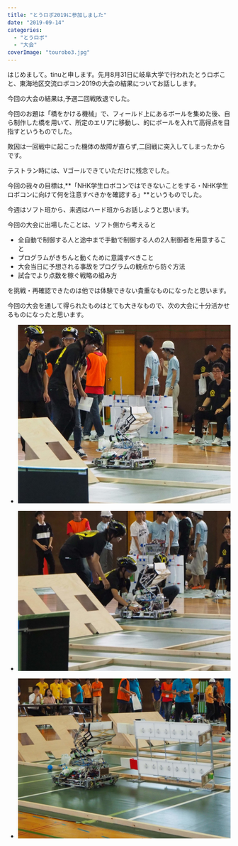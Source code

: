 ```yaml
---
title: "とうロボ2019に参加しました"
date: "2019-09-14"
categories: 
  - "とうロボ"
  - "大会"
coverImage: "tourobo3.jpg"
---
```


はじめまして。tinuと申します。先月8月31日に岐阜大学で行われたとうロボこと、東海地区交流ロボコン2019の大会の結果についてお話しします。

今回の大会の結果は,予選二回戦敗退でした。

今回のお題は「橋をかける機械」で、フィールド上にあるボールを集めた後、自ら制作した橋を用いて、所定のエリアに移動し、的にボールを入れて高得点を目指すというものでした。

敗因は一回戦中に起こった機体の故障が直らず,二回戦に突入してしまったからです。

テストラン時には、Vゴールできていただけに残念でした。

今回の我々の目標は,**「NHK学生ロボコンではできないことをする・NHK学生ロボコンに向けて何を注意すべきかを確認する」**というものでした。

今週はソフト班から、来週はハード班からお話しようと思います。

今回の大会に出場したことは、ソフト側から考えると

- 全自動で制御する人と途中まで手動で制御する人の2人制御者を用意すること
- プログラムがきちんと動くために意識すべきこと
- 大会当日に予想される事故をプログラムの観点から防ぐ方法
- 試合でより点数を稼ぐ戦略の組み方

を挑戦・再確認できたのは他では体験できない貴重なものになったと思います。

今回の大会を通して得られたものはとても大きなもので、次の大会に十分活かせるものになったと思います。

- ![](images/tourobo1.jpg)
    
- ![](images/tourobo2.jpg)
    
- ![](images/tourobo3.jpg)
